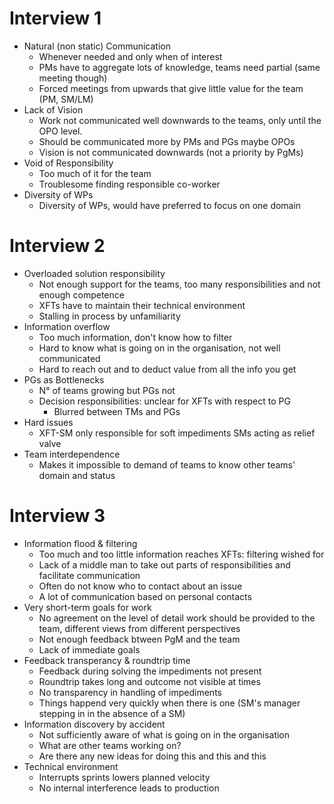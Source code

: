 # Interview 1

- Natural (non static) Communication
   - Whenever needed and only when of interest
   - PMs have to aggregate lots of knowledge, teams need partial (same meeting though)
   - Forced meetings from upwards that give little value for the team (PM, SM/LM)
- Lack of Vision
   - Work not communicated well downwards to the teams, only until the OPO level.
   - Should be communicated more by PMs and PGs maybe OPOs
   - Vision is not communicated downwards (not a priority by PgMs)
- Void of Responsibility
   - Too much of it for the team
   - Troublesome finding responsible co-worker
- Diversity of WPs
   - Diversity of WPs, would have preferred to focus on one domain

# Interview 2

 - Overloaded solution responsibility
   - Not enough support for the teams, too many responsibilities and not enough competence
   - XFTs have to maintain their technical environment
   - Stalling in process by unfamiliarity
 - Information overflow
   - Too much information, don't know how to filter
   - Hard to know what is going on in the organisation, not well communicated
   - Hard to reach out and to deduct value from all the info you get
- PGs as Bottlenecks
   - N° of teams growing but PGs not
   - Decision responsibilities: unclear for XFTs with respect to PG
   	   - Blurred between TMs and PGs
- Hard issues
   - XFT-SM only responsible for soft impediments SMs acting as relief valve
- Team interdependence
   - Makes it impossible to demand of teams to know other teams' domain and status

# Interview 3

- Information flood & filtering
   - Too much and too little information reaches XFTs: filtering wished for
   - Lack of a middle man to take out parts of responsibilities and facilitate communication
   - Often do not know who to contact about an issue
   - A lot of communication based on personal contacts
- Very short-term goals for work
   - No agreement on the level of detail work should be provided to the team, different views from different perspectives
   - Not enough feedback btween PgM and the team
   - Lack of immediate goals
- Feedback transperancy & roundtrip time
   - Feedback during solving the impediments not present
   - Roundtrip takes long and outcome not visible at times
   - No transparency in handling of impediments
   - Things happend very quickly when there is one (SM's manager stepping in in the absence of a SM)
- Information discovery by accident
  - Not sufficiently aware of what is going on in the organisation
  - What are other teams working on?
  - Are there any new ideas for doing this and this and this
- Technical environment
   - Interrupts sprints lowers planned velocity
   - No internal interference leads to production